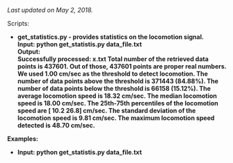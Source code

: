 <i>Last updated on May 2, 2018.</i>
<p>
Scripts:<br>
<ul>
<li>
<b>get_statistics.py<b> - provides statistics on the locomotion signal.<br>
<b>Input:</b>&nbsp;python get_statistis.py data_file.txt<br>
<b>Output:</b><br>
Successfully processed: x.txt
Total number of the retrieved data points is 437601.
Out of those, 437601 points are proper real numbers.
We used 1.00 cm/sec as the threshold to detect locomotion.
The number of data points above the threshold is 371443 (84.88%).
The number of data points below the threshold is 66158 (15.12%).
The average locomotion speed is 18.32 cm/sec.
The median locomotion speed is 18.00 cm/sec.
The 25th-75th percentiles of the locomotion speed are [ 10.2  26.8] cm/sec.
The standard deviation of the locomotion speed is 9.81 cm/sec.
The maximum locomotion speed detected is 48.70 cm/sec. 
</li>
</ul>
<p>
Examples:<br>
<ul>
<li>Input: python get_statistis.py data_file.txt
</ul>